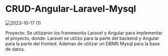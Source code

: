 # CRUD-Angular-Laravel-Mysql

![2023-10-17 (1)](https://github.com/Beny-Gonzalez/CRUD-Angular-Laravel-Mysql/assets/147663667/b44c79c6-ebd2-4011-97dc-b58dcb53d39a)


Proyecto:
Se utilizaron los frameworks Laravel y Angular para implementar el proyecto, donde:
Laravel se utilizo para la parte del backend y Angular para la parte del fronted. Ademas de utilizar un DBMS Mysql para la base de datos.
